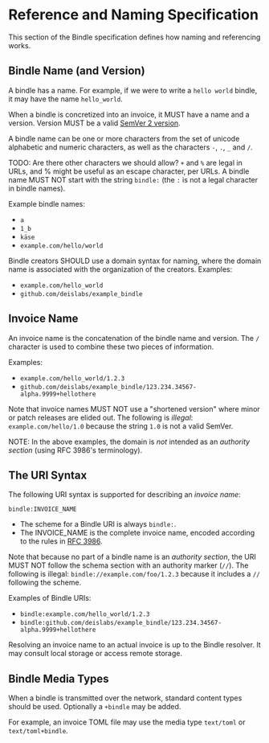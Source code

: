 # Reference and Naming Specification

This section of the Bindle specification defines how naming and referencing works.

## Bindle Name (and Version)

A bindle has a name. For example, if we were to write a `hello world` bindle, it may have the name `hello_world`.

When a bindle is concretized into an invoice, it MUST have a name and a version. Version MUST be a valid [SemVer 2 version](https://semver.org).

A bindle name can be one or more characters from the set of unicode alphabetic and numeric characters, as well as the characters `-`, `.`, `_` and `/`.

TODO: Are there other characters we should allow? `+` and `%` are legal in URLs, and % might be useful as an escape character, per URLs. A bindle name MUST NOT start with the string `bindle:` (the `:` is not a legal character in bindle names).

Example bindle names:

- `a`
- `1_b`
- `käse`
- `example.com/hello/world`

Bindle creators SHOULD use a domain syntax for naming, where the domain name is associated with the organization of the creators. Examples:

- `example.com/hello_world`
- `github.com/deislabs/example_bindle`

## Invoice Name

An invoice name is the concatenation of the bindle name and version. The `/` character is used to combine these two pieces of information.

Examples:

- `example.com/hello_world/1.2.3`
- `github.com/deislabs/example_bindle/123.234.34567-alpha.9999+hellothere`

Note that invoice names MUST NOT use a "shortened version" where minor or patch releases are elided out. The following is _illegal_: `example.com/hello/1.0` because the string `1.0` is not a valid SemVer.

NOTE: In the above examples, the domain is _not_ intended as an _authority section_ (using RFC 3986's terminology).

## The URI Syntax

The following URI syntax is supported for describing an _invoice name_:

```
bindle:INVOICE_NAME
```

- The scheme for a Bindle URI is always `bindle:`.
- The INVOICE_NAME is the complete invoice name, encoded according to the rules in [RFC 3986](https://tools.ietf.org/html/rfc3986).

Note that because no part of a bindle name is an _authority section_, the URI MUST NOT follow the schema section with an authority marker (`//`). The following is illegal: `bindle://example.com/foo/1.2.3` because it includes a `//` following the scheme.

Examples of Bindle URIs:

- `bindle:example.com/hello_world/1.2.3`
- `bindle:github.com/deislabs/example_bindle/123.234.34567-alpha.9999+hellothere`

Resolving an invoice name to an actual invoice is up to the Bindle resolver. It may consult local storage or access remote storage.

## Bindle Media Types

When a bindle is transmitted over the network, standard content types should be used. Optionally a `+bindle` may be added.

For example, an invoice TOML file may use the media type `text/toml` or `text/toml+bindle`.
